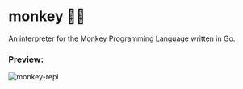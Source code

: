 # monkey 🦍🦍 

An interpreter for the Monkey Programming Language written in Go.


### Preview:

![monkey-repl](./etc/monkeyv0.0.1.png.png)
